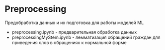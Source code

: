 # Preprocessing  

Предобработка данных и их подготовка для работы моделей ML

- preprocessing.ipynb - предварительная обработка данных
- preprocessingMyStem.ipynb - лемматизация обращений граждан для приведения слов в обращениях к нормальной форме

